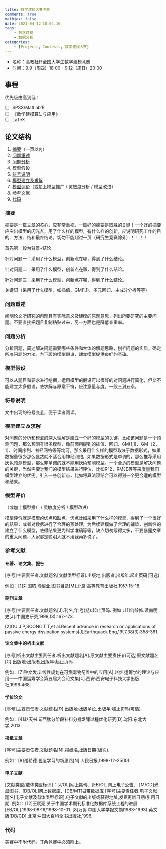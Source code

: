 ```yaml
---
title: 数学建模大赛准备
comments: true
mathjax: false
date: 2021-04-12 18:04:16
tags:
    - 数学建模
    - 数据分析
categories:
    - [Projects, Contests, 数学建模大赛]
---
```


- 名称：高教社杯全国大学生数学建模竞赛
- 时间：9.9（周四）18:00 - 9.12（周日）20:00

<!-- more -->

## 事程

优先级由高到低：
- [ ] SPSS/MatLab/R
- [ ] 《数学建模算法与应用》
- [ ] LaTeX

## 论文结构

1. [摘要](#摘要)（一页以内）
2. [问题重述](#问题重述)
3. [问题分析](#问题分析)
4. [模型假设](#模型假设)
5. [符号说明](#符号说明)
6. [模型建立及求解](#模型建立及求解)
7. [模型评价](#模型评价)（或加上模型推广 / 灵敏度分析 / 模型改进）
8. [参考文献](#参考文献)
9. [代码](#代码)

### 摘要

摘要是一篇文章的核心，应非常重视，一篇好的摘要是取胜的关键！一个好的摘要应突出模型的闪光点，用了什么样的模型，有什么样的创新，应说明研究工作的目的、方法、结和最终结论。切勿不能超过一页（研究生竞赛除外）！！！！

首先第一段为背景+结论

针对问题一：采用了什么模型，创新点在哪，得到了什么结论。

针对问题二：采用了什么模型，创新点在哪，得到了什么结论。

针对问题三：采用了什么模型，创新点在哪，得到了什么结论。

关键词（采用了什么模型，如插值、GM(1,1)、多元回归、主成分分析等等）

### 问题重述

阐明论文所研究的问题具有实际意义及建模的原题意思，列出所要研究的主要问题。不要直接把题目复制粘贴过来，另一方面也是降低查重率。

### 问题分析

分析问题，简述解决问题需要哪些条件和大体的解题思路，刨析问题的实质，确定解决问题的方法，为下面的模型假设、建立模型提供良好的基础。

### 模型假设

可以从题目和要求进行挖掘，运用模型的假设可以很好的对问题进行简化，但又不能建立太多假设，使求解与原意不符，应注意量与度。一般三到五条。

### 符号说明

文中出现的符号变量，便于读者阅读。

### 模型建立及求解

对问题的分析和模型的深入理解是建立一个好的模型的关键，比如该问题是一个预测问题，那么预测有很多模型，像前面所提到的插值、回归、GM(1,1)、GM（2，1）、时间序列、神经网络等等均可，那么采用什么样的模型取决于数据形式，如果数据量很少那么显然就不适合用神经网络，如果数据形式是单调的，那么推荐采用灰色预测模型，那么非单调的就不能用灰色预测模型。一个合适的模型是解决问题的关键，当然需要对我们的模型结果进行评估，比如R^2，RMSE等等来度量我们模型建立的优劣。引入一些创新点，比如将算法项结合可以得到一个更合适的模型和结果。

### 模型评价

（或加上模型推广 / 灵敏度分析 / 模型改进）

模型评价就是模型的优点和缺点，优点比如采用了什么样的模型，得到了一个很好的结果，或者对数据进行了合理的预处理，为后续建模做了合理的铺垫，创新性的建立了什么模型，使得结果更为科学准确等等，缺点切勿写得太多，不要暴露文章的重大问题，大家都是聪明人就不用我再多说了。

### 参考文献

#### 专著、论文集、报告

[序号]主要责任者.文献题名[文献类型标识].出版地:出版者,出版年:起止页码(可选).

例如：[1]刘国钧,陈绍业.图书目录[M].北京:高等教育出版社,1957:15-18.

#### 期刊文章

[序号]主要责任者.文献题名[J].刊名,年,卷(期):起止页码.
例如：[1]何龄修.读南明史[J].中国史研究,1998,(3):167-173.

[2]OU J P,SOONG T T,et al.Recent advance in research on applications of passive energy dissipation systems[J].Earthquack Eng,1997,38(3):358-361.

#### 论文集中的析出文献

[序号]析出文献主要责任者.析出文献题名[A].原文献主要责任者(可选)原文献题名[C].出版地:出版者,出版年:起止页码.

例如：[7]钟文发.非线性规划在可燃毒物配置中的应用[A].赵炜.运筹学的理论与应用——中国运筹学会第五届大会论文集[C].西安:西安电子科技大学出版社,1996:468.

#### 学位论文

[序号]主要责任者.文献题名[D].出版地:出版单位,出版年:起止页码(可选).

例如：[4]赵天书.诺西肽分阶段补料分批发酵过程优化研究[D].沈阳:东北大学,2013.

#### 报纸文章

[序号]主要责任者.文献题名[N].报纸名,出版日期(版次).

例如：[8]谢希德.创造学习的新思路[N].人民日报,1998-12-25(10).

#### 电子文献

[文献类型/载体类型标识]：[J/OL]网上期刊、[EB/OL]网上电子公告、
[M/CD]光盘图书、[DB/OL]网上数据库、[DB/MT]磁带数据库
[序号]主要责任者.电子文献题名[电子文献及载体类型标识].电子文献的出版或获得地址,发表更新日期/引用日期.
例如：[12]王明亮.关于中国学术期刊标准化数据库系统工程的进展[EB/OL].1998-08-16/1998-10-01.
[8]万锦.中国大学学报文摘(1983-1993).英文版[DB/CD].北京:中国大百科全书出版社,1996.

### 代码

美赛中不附代码，其余竞赛中必须附上。
